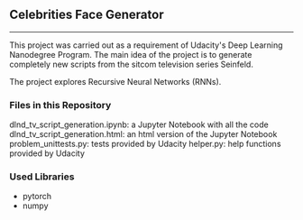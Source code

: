 ## Celebrities Face Generator
---
This project was carried out as a requirement of Udacity's Deep Learning Nanodegree Program. The main idea of the project is to generate completely new scripts from the sitcom television series Seinfeld.

The project explores Recursive Neural Networks (RNNs).

### Files in this Repository

dlnd_tv_script_generation.ipynb: a Jupyter Notebook with all the code
dlnd_tv_script_generation.html: an html version of the Jupyter Notebook
problem_unittests.py: tests provided by Udacity
helper.py: help functions provided by Udacity

### Used Libraries

- pytorch
- numpy